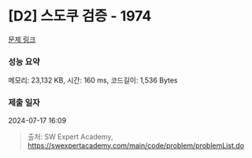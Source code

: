 # [D2] 스도쿠 검증 - 1974 

[문제 링크](https://swexpertacademy.com/main/code/problem/problemDetail.do?contestProbId=AV5Psz16AYEDFAUq) 

### 성능 요약

메모리: 23,132 KB, 시간: 160 ms, 코드길이: 1,536 Bytes

### 제출 일자

2024-07-17 16:09



> 출처: SW Expert Academy, https://swexpertacademy.com/main/code/problem/problemList.do
